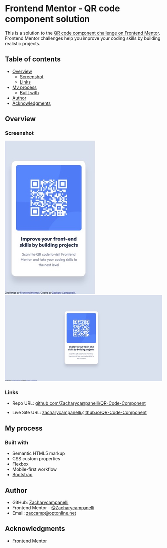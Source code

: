 # Frontend Mentor - QR code component solution

This is a solution to the [QR code component challenge on Frontend Mentor](https://www.frontendmentor.io/challenges/qr-code-component-iux_sIO_H). Frontend Mentor challenges help you improve your coding skills by building realistic projects. 

## Table of contents

- [Overview](#overview)
  - [Screenshot](#screenshot)
  - [Links](#links)
- [My process](#my-process)
  - [Built with](#built-with)
- [Author](#author)
- [Acknowledgments](#acknowledgments)

## Overview

### Screenshot

![](./assets/images/QR_Final_Mobile.jpg)   
![](./assets/images/QR_Final_Desktop.jpg)

### Links

- Repo URL: [github.com/Zacharycampanelli/QR-Code-Component](https://github.com/Zacharycampanelli/QR-Code-Component)

- Live Site URL: [zacharycampanelli.github.io/QR-Code-Component](https://zacharycampanelli.github.io/QR-Code-Component/)

## My process

### Built with

- Semantic HTML5 markup
- CSS custom properties
- Flexbox
- Mobile-first workflow
- [Bootstrap](https://https://getbootstrap.com/)

## Author

- GitHub: [Zacharycampanelli](https://github.com/Zacharycampanelli)  
- Frontend Mentor - [@Zacharycampanelli](https://www.frontendmentor.io/profile/Zacharycampanelli)
- Email: [zaccamp@optonline.net](mailto:zaccamp@optonline.net)

## Acknowledgments

- [Frontend Mentor](https://www.frontendmentor.io)

